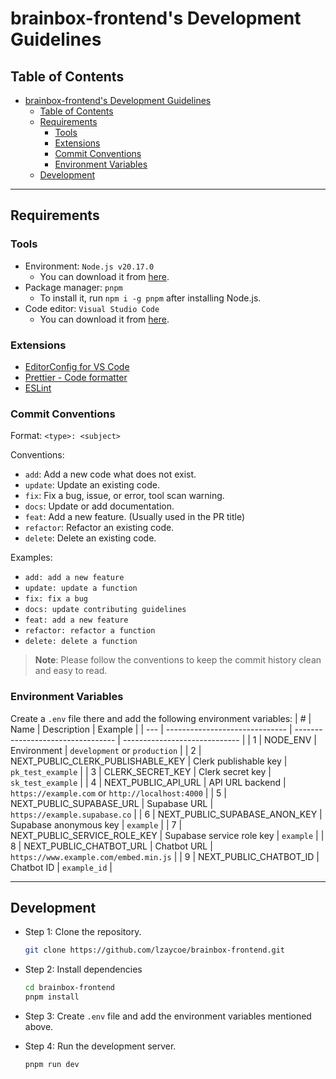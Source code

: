 # brainbox-frontend's Development Guidelines

## Table of Contents

- [brainbox-frontend's Development Guidelines](#brainbox-frontends-development-guidelines)
  - [Table of Contents](#table-of-contents)
  - [Requirements](#requirements)
    - [Tools](#tools)
    - [Extensions](#extensions)
    - [Commit Conventions](#commit-conventions)
    - [Environment Variables](#environment-variables)
  - [Development](#development)

---

## Requirements

### Tools

- Environment: `Node.js v20.17.0`
  - You can download it from [here](https://nodejs.org/en/download/).
- Package manager: `pnpm`
  - To install it, run `npm i -g pnpm` after installing Node.js.
- Code editor: `Visual Studio Code`
  - You can download it from [here](https://code.visualstudio.com/).

### Extensions

- [EditorConfig for VS Code](https://marketplace.visualstudio.com/items?itemName=EditorConfig.EditorConfig)
- [Prettier - Code formatter](https://marketplace.visualstudio.com/items?itemName=esbenp.prettier-vscode)
- [ESLint](https://marketplace.visualstudio.com/items?itemName=dbaeumer.vscode-eslint)

### Commit Conventions

Format: `<type>: <subject>`

Conventions:

- `add`: Add a new code what does not exist.
- `update`: Update an existing code.
- `fix`: Fix a bug, issue, or error, tool scan warning.
- `docs`: Update or add documentation.
- `feat`: Add a new feature. (Usually used in the PR title)
- `refactor`: Refactor an existing code.
- `delete`: Delete an existing code.

Examples:

- `add: add a new feature`
- `update: update a function`
- `fix: fix a bug`
- `docs: update contributing guidelines`
- `feat: add a new feature`
- `refactor: refactor a function`
- `delete: delete a function`

> **Note**: Please follow the conventions to keep the commit history clean and easy to read.

### Environment Variables

Create a `.env` file there and add the following environment variables:
| # | Name | Description | Example |
| --- | ------------------------------ | --------------------------------- | ----------------------------- |
| 1 | NODE_ENV | Environment | `development` or `production` |
| 2 | NEXT_PUBLIC_CLERK_PUBLISHABLE_KEY | Clerk publishable key | `pk_test_example` |
| 3 | CLERK_SECRET_KEY | Clerk secret key | `sk_test_example` |
| 4 | NEXT_PUBLIC_API_URL | API URL backend | `https://example.com` or `http://localhost:4000` |
| 5 | NEXT_PUBLIC_SUPABASE_URL | Supabase URL | `https://example.supabase.co` |
| 6 | NEXT_PUBLIC_SUPABASE_ANON_KEY | Supabase anonymous key | `example` |
| 7 | NEXT_PUBLIC_SERVICE_ROLE_KEY | Supabase service role key | `example` |
| 8 | NEXT_PUBLIC_CHATBOT_URL | Chatbot URL | `https://www.example.com/embed.min.js` |
| 9 | NEXT_PUBLIC_CHATBOT_ID | Chatbot ID | `example_id` |

---

## Development

- Step 1: Clone the repository.

  ```bash
  git clone https://github.com/lzaycoe/brainbox-frontend.git
  ```

- Step 2: Install dependencies

  ```bash
  cd brainbox-frontend
  pnpm install
  ```

- Step 3: Create `.env` file and add the environment variables mentioned above.

- Step 4: Run the development server.

  ```bash
  pnpm run dev
  ```
